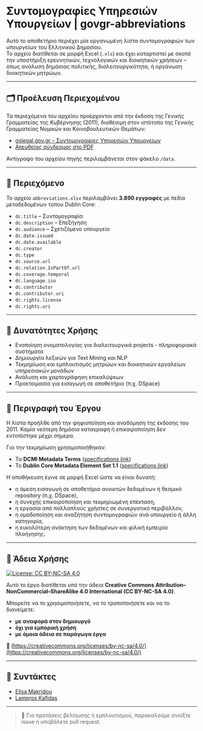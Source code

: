 # Συντομογραφίες Υπηρεσιών Υπουργείων | govgr-abbreviations

Αυτό το αποθετήριο περιέχει μία οργανωμένη λίστα συντομογραφιών των υπουργείων του Ελληνικού Δημοσίου.  
Το αρχείο διατίθεται σε μορφή Excel (`.xls`) και έχει καταρτιστεί με σκοπό την υποστήριξη ερευνητικών, τεχνολογικών και διοικητικών χρήσεων – όπως ανάλυση δημόσιας πολιτικής, διαλειτουργικότητα, ή οργάνωση διοικητικών μητρώων.

---

## 🗂️ Προέλευση Περιεχομένου

Τα περιεχόμενα του αρχείου προέρχονται από την έκδοση της Γενικής Γραμματείας της Κυβέρνησης (2011), διαθέσιμη στον ιστότοπο της Γενικής Γραμματείας Νομικών και Κοινοβουλευτικών Θεμάτων:

- [gslegal.gov.gr – Συντομογραφίες Υπηρεσιών Υπουργείων](https://gslegal.gov.gr/syntomografies-ypiresion-ypourgeion/)
- [Απευθείας σύνδεσμος στο PDF](https://gslegal.gov.gr/wp-content/uploads/2010/02/SYNTOMOGRAFIES-YPOURGEIWN.pdf)

Αντίγραφο του αρχείου πηγής περιλαμβάνεται στον φάκελο `/data`.

---

## 📁 Περιεχόμενο

Το αρχείο `abbreviations.xlsx` περιλαμβάνει **3.890 εγγραφές** με πεδία μεταδεδομένων τύπου Dublin Core:

- `dc.title` – Συντομογραφία
- `dc.description` – Επεξήγηση
- `dc.audience` – Σχετιζόμενο υπουργείο
- `dc.date.issued`
- `dc.date.available`
- `dc.creator`
- `dc.type`
- `dc.source.url`
- `dc.relation.IsPartOf.url`
- `dc.coverage.temporal`
- `dc.language.iso`
- `dc.contributor`
- `dc.contributor.uri`
- `dc.rights.license`
- `dc.rights.uri`

---

## 🎯 Δυνατότητες Χρήσης

- Ενοποίηση ονοματολογίας για διαλειτουργικά projects - πληροφοριακά συστήματα
- Δημιουργία λεξικών για Text Mining και NLP
- Τεκμηρίωση και εμπλουτισμός μητρώων και διοικητικών εργαλείων υπηρεσιακών μονάδων
- Ανάλυση και χαρτογράφηση επικαλύψεων 
- Προετοιμασία για εισαγωγή σε αποθετήριο (π.χ. DSpace)

---

## 🧾 Περιγραφή του Έργου

Η λίστα προήλθε από την ψηφιοποίηση και αναδόμηση της έκδοσης του 2011. Καμία νεότερη δημόσια καταγραφή ή επικαιροποίηση δεν εντοπίστηκε μέχρι σήμερα.

Για την τεκμηρίωση χρησιμοποιήθηκαν:
- Τα **DCMI Metadata Terms** ([specifications link](https://www.dublincore.org/specifications/dublin-core/dcmi-terms/2020-01-20/))
- Το **Dublin Core Metadata Element Set 1.1** ([specifications link](https://www.dublincore.org/specifications/dublin-core/dces/2012-06-14/))

Η αποθήκευση έγινε σε μορφή Excel ώστε να είναι δυνατή:
- η άμεση εισαγωγή σε αποθετήριο ανοικτών δεδομένων ή θεσμικό repository (π.χ. DSpace),
- η συνεχής επικαιροποίηση και τεκμηριωμένη επέκταση,
- η εργασία από πολλαπλούς χρήστες σε συνεργατικό περιβάλλον,
- η ομαδοποίηση και αναζήτηση συντομογραφιών ανά υπουργείο ή άλλη κατηγορία,
- η ευκολότερη ανάκτηση των δεδομένων και φιλική εμπειρία πλοήγησης.

---

## 📄 Άδεια Χρήσης

[![License: CC BY-NC-SA 4.0](https://img.shields.io/badge/License-CC--BY--NC--SA%204.0-lightgrey.svg)](https://creativecommons.org/licenses/by-nc-sa/4.0/)

Αυτό το έργο διατίθεται υπό την άδεια **Creative Commons Attribution–NonCommercial–ShareAlike 4.0 International (CC BY-NC-SA 4.0)**.  

Μπορείτε να το χρησιμοποιήσετε, να το τροποποιήσετε και να το διανείμετε:
- **με αναφορά στον δημιουργό**
- **όχι για εμπορική χρήση**
- **με όμοια άδεια σε παράγωγα έργα**

🔗 [https://creativecommons.org/licenses/by-nc-sa/4.0/](https://creativecommons.org/licenses/by-nc-sa/4.0/)

---

## 👤 Συντάκτες

- [Elisa Makridou](https://www.linkedin.com/in/elisa-makridou/)
- [Lampros Kafidas](https://www.linkedin.com/in/kafidas/)

---

> 💬 Για προτάσεις βελτίωσης ή εμπλουτισμού, παρακαλούμε ανοίξτε issue ή υποβάλετε pull request.

